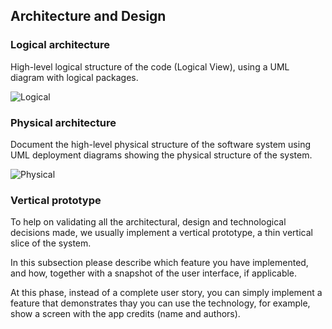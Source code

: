 
## Architecture and Design

### Logical architecture
High-level logical structure of the code (Logical View), using a UML diagram with logical packages.

![Logical](https://github.com/FEUP-LEIC-ES-2022-23/2LEIC10T1/blob/main/images/Logical.png)

### Physical architecture
Document the high-level physical structure of the software system using UML deployment diagrams showing the physical structure of the system.

![Physical](https://github.com/FEUP-LEIC-ES-2022-23/2LEIC10T1/blob/main/images/Physical.png)


### Vertical prototype
To help on validating all the architectural, design and technological decisions made, we usually implement a vertical prototype, a thin vertical slice of the system.

In this subsection please describe which feature you have implemented, and how, together with a snapshot of the user interface, if applicable.

At this phase, instead of a complete user story, you can simply implement a feature that demonstrates thay you can use the technology, for example, show a screen with the app credits (name and authors).

